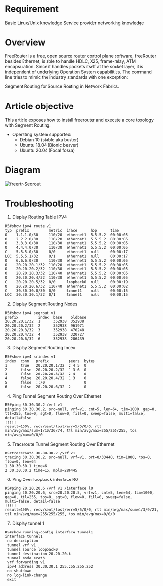 # Requirement

Basic Linux/Unix knowledge
Service provider networking knowledge

# Overview

FreeRouter is a free, open source router control plane software, freeRouter besides Ethernet, is able to handle HDLC, X25, frame-relay, ATM encapsulation. Since it handles packets itself at the socket layer, it is independent of underlying Operation System capabilities. The command line tries to mimic the industry standards with one exception:

Segment Routing for Source Routing in Network Fabrics.

# Article objective
This article exposes how to install freerouter and execute a core topology with Segment Routing.

- Operating system supported:
  - Debian 10 (stable aka buster)
  - Ubuntu 18.04 (Bionic beaver)
  - Ubuntu 20.04 (Focal fossa)

# Diagram

![freertr-Segrout](https://user-images.githubusercontent.com/56919528/162589959-f183642a-0914-4fd1-b92c-f966ecb37ca2.png)

# Troubleshooting

1. Display Routing Table IPV4

```console
R5#show ipv4 route v1
typ  prefix         metric  iface      hop      time
O    1.1.1.0/30     110/20  ethernet1  5.5.5.2  00:00:05
O    2.2.2.0/30     110/20  ethernet1  5.5.5.2  00:00:05
O    3.3.3.0/30     110/30  ethernet1  5.5.5.2  00:00:05
O    4.4.4.0/30     110/30  ethernet1  5.5.5.2  00:00:05
C    5.5.5.0/30     0/0     ethernet1  null     00:00:17
LOC  5.5.5.1/32     0/1     ethernet1  null     00:00:17
O    6.6.6.0/30     110/30  ethernet1  5.5.5.2  00:00:05
O    20.20.20.1/32  110/20  ethernet1  5.5.5.2  00:00:05
O    20.20.20.2/32  110/30  ethernet1  5.5.5.2  00:00:05
O    20.20.20.3/32  110/40  ethernet1  5.5.5.2  00:00:05
O    20.20.20.4/32  110/30  ethernet1  5.5.5.2  00:00:05
C    20.20.20.5/32  0/0     loopback0  null     00:00:19
O    20.20.20.6/32  110/40  ethernet1  5.5.5.2  00:00:02
C    30.30.30.0/30  0/0     tunnel1    null     00:00:15
LOC  30.30.30.1/32  0/1     tunnel1    null     00:00:15
```

2. Display Segment Routing Nodes

```console
R5#show ipv4 segrout v1
prefix         index  base    oldbase
20.20.20.1/32  1      352938  352938
20.20.20.2/32  2      352938  961971
20.20.20.3/32  3      352938  470248
20.20.20.4/32  4      352938  320727
20.20.20.6/32  6      352938  286439
```

3. Display Segment Routing Index

```console
R5#show ipv4 srindex v1
index  conn   prefix         peers  bytes
1      true   20.20.20.1/32  2 4 5  0
2      false  20.20.20.2/32  1 3 6  0
3      false  20.20.20.3/32  2 4    0
4      false  20.20.20.4/32  1 3    0
5      false  ::/0                  0
6      false  20.20.20.6/32  2      0
```

4. Ping Tunnel Segment Routing Over Ethernet

```console
R5#ping 30.30.30.2 /vrf v1
pinging 30.30.30.2, src=null, vrf=v1, cnt=5, len=64, tim=1000, gap=0, ttl=255, tos=0, sgt=0, flow=0, fill=0, sweep=false, multi=false, detail=false
!!!!!
result=100%, recv/sent/lost/err=5/5/0/0, rtt min/avg/max/sum=1/10/36/74, ttl min/avg/max=255/255/255, tos min/avg/max=0/0/0
```

5. Traceroute Tunnel Segment Routing Over Ethernet

```console
R5#traceroute 30.30.30.2 /vrf v1
tracing 30.30.30.2, src=null, vrf=v1, prt=0/33440, tim=1000, tos=0, flow=0, len=64
1 30.30.30.1 time=6
2 30.30.30.2 time=16, mpls=286445
```

6. Ping Over loopback interface R6

```console
R5#ping 20.20.20.6 /vrf v1 /interface l0
pinging 20.20.20.6, src=20.20.20.5, vrf=v1, cnt=5, len=64, tim=1000, gap=0, ttl=255, tos=0, sgt=0, flow=0, fill=0, sweep=false, multi=false, detail=false
!!!!!
result=100%, recv/sent/lost/err=5/5/0/0, rtt min/avg/max/sum=1/3/9/21, ttl min/avg/max=255/255/255, tos min/avg/max=0/0/0
```

7. Display tunnel 1

```console
R5#show running-config interface tunnel1
interface tunnel1
 no description
 tunnel vrf v1
 tunnel source loopback0
 tunnel destination 20.20.20.6
 tunnel mode sreth
 vrf forwarding v1
 ipv4 address 30.30.30.1 255.255.255.252
 no shutdown
 no log-link-change
 exit
```